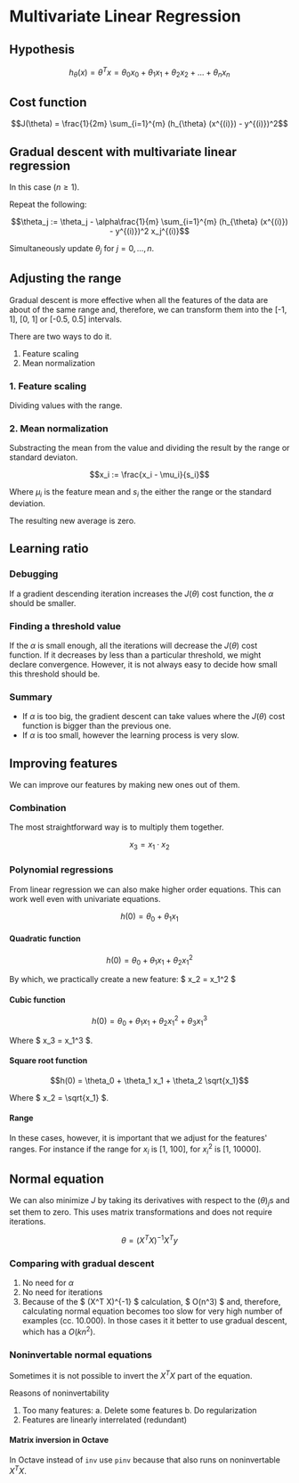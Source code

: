 # Multivariate Linear Regression

## Hypothesis

```math
h_{\theta}(x) = \theta^Tx = \theta_0 x_0 + \theta_1 x_1 + \theta_2 x_2 + ... + \theta_n x_n
```

## Cost function
```math
J(\theta) = \frac{1}{2m} \sum_{i=1}^{m} (h_{\theta} (x^{(i)}) - y^{(i)})^2
```

## Gradual descent with multivariate linear regression
In this case $(n \ge 1)$.

Repeat the following:
```math
\theta_j := \theta_j - \alpha\frac{1}{m} \sum_{i=1}^{m} (h_{\theta} (x^{(i)}) - y^{(i)})^2 x_j^{(i)}
```

Simultaneously update $\theta_j$ for $j = 0,...,n$.

## Adjusting the range

Gradual descent is more effective when all the features of the data are about of the same range and, therefore, we can transform them into the [-1, 1], [0, 1] or [-0.5, 0.5] intervals.

There are two ways to do it.
1. Feature scaling
2. Mean normalization

### 1. Feature scaling
Dividing values with the range.

### 2. Mean normalization
Substracting the mean from the value and dividing the result by the range or standard deviaton.

```math
x_i := \frac{x_i - \mu_i}{s_i}
```
Where $\mu_i$ is the feature mean and ${s_i}$ the either the range or the standard deviation.

The resulting new average is zero.

## Learning ratio

### Debugging
If a gradient descending iteration increases the $J(\theta)$ cost function, the $\alpha$ should be smaller.

### Finding a threshold value
If the $\alpha$ is small enough, all the iterations will decrease the $J(\theta)$ cost function. If it decreases by less than a particular threshold, we might declare convergence. However, it is not always easy to decide how small this threshold should be.

### Summary
* If $\alpha$ is too big, the gradient descent can take values where the $J(\theta)$ cost function is bigger than the previous one.
* If $\alpha$ is too small, however the learning process is very slow.

## Improving features
We can improve our features by making new ones out of them.

### Combination
The most straightforward way is to multiply them together.

```math
x_3 = x_1 \cdot x_2
```

### Polynomial regressions
From linear regression we can also make higher order equations. This can work well even with univariate equations.

```math
h(0) = \theta_0 + \theta_1 x_1
```
#### Quadratic function
```math
h(0) = \theta_0 + \theta_1 x_1 + \theta_2 x_1^2
```
By which, we practically create a new feature: $ x_2 = x_1^2 $

#### Cubic function
```math
h(0) = \theta_0 + \theta_1 x_1 + \theta_2 x_1^2 + \theta_3 x_1^3
```
Where $ x_3 = x_1^3 $.

#### Square root function
```math
h(0) = \theta_0 + \theta_1 x_1 + \theta_2 \sqrt{x_1}
```
Where $ x_2 = \sqrt{x_1} $.

#### Range
In these cases, however, it is important that we adjust for the features' ranges. For instance if the range for $x_i$ is [1, 100], for $x_i^2$ is [1, 10000].

## Normal equation
We can also minimize $J$ by taking its derivatives with respect to the $(\theta)_j$s and set them to zero. This uses matrix transformations and does not require iterations.

```math
\theta = (X^T X)^{-1} X^T y
```

### Comparing with gradual descent
1. No need for $\alpha$
2. No need for iterations
3. Because of the $ (X^T X)^{-1} $ calculation, $ O(n^3) $ and, therefore, calculating normal equation becomes too slow for very high number of examples (cc. 10.000). In those cases it it better to use gradual descent, which has a $O(kn^2)$.

### Noninvertable normal equations
Sometimes it is not possible to invert the $X^TX$ part of the equation.

Reasons of noninvertability
1. Too many features:
    a. Delete some features
    b. Do regularization
2. Features are linearly interrelated (redundant)

#### Matrix inversion in Octave
In Octave instead of `inv` use `pinv` because that also runs on noninvertable $X^TX$.
